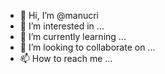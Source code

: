 - 👋 Hi, I’m @manucri
- 👀 I’m interested in ...
- 🌱 I’m currently learning ...
- 💞️ I’m looking to collaborate on ...
- 📫 How to reach me ...

<!---
manucri/manucri is a ✨ special ✨ repository because its `README.md` (this file) appears on your GitHub profile.
You can click the Preview link to take a look at your changes.
--->
